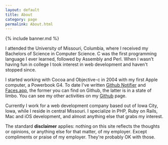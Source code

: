 ```yaml
---
layout: default
title: About
category: page
permalink: About.html
---
```


{% include banner.md %}

I attended the University of Missouri, Columbia, where I received my Bachelors of Science in Computer Science.  C was the first programming language I ever learned, followed by Assembly and Perl.  When I wasn't having fun in college I took interest in web development and haven't stopped since.

I started working with Cocoa and Objective-c in 2004 with my first Apple computer, a Powerbook G4.  To date I've written [Github Notifier](https://github.com/ctshryock/GithubNotifier) and [Faces.app](/faces-app.html), the former you can find on Github, the latter is in a state of limbo.  You can see my other activities on my [Github](http://github.com/ctshryock) page.

Currently I work for a web development company based out of Iowa City, Iowa, while I reside in central Missouri.  I specialize in PHP, Ruby on Rails, Mac and iOS development, and almost anything else that grabs my interest.  

The standard **disclaimer** applies: nothing on this site reflects the thoughts or opinions, or anything else for that matter, of my employer.  Except compliments or praise of my employer.  They're probably OK with those.
